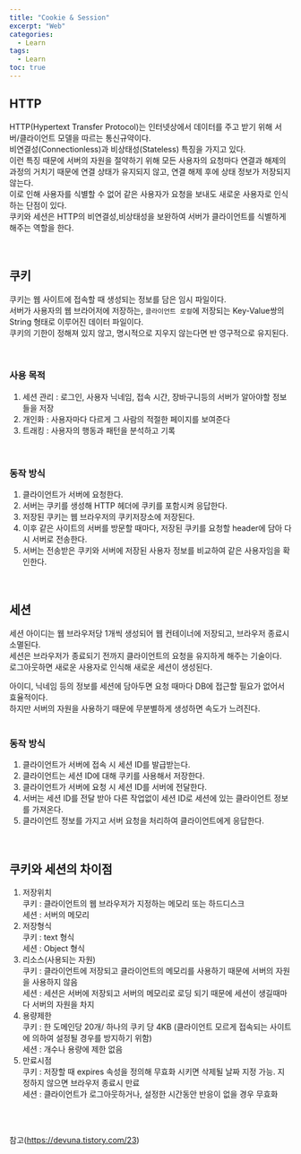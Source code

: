 ```yaml
---
title: "Cookie & Session"
excerpt: "Web"
categories: 
  - Learn
tags: 
  - Learn
toc: true
---
```


## HTTP

HTTP(Hypertext Transfer Protocol)는 인터넷상에서 데이터를 주고 받기 위해 서버/클라이언트 모델을 따르는 통신규약이다.<br>
비연결성(Connectionless)과 비상태성(Stateless) 특징을 가지고 있다.<br>
이런 특징 때문에 서버의 자원을 절약하기 위해 모든 사용자의 요청마다 연결과 해제의 과정의 거치기 때문에 연결 상태가 유지되지 않고, 연결 해제 후에 상태 정보가 저장되지 않는다.<br>
이로 인해 사용자를 식별할 수 없어 같은 사용자가 요청을 보내도 새로운 사용자로 인식하는 단점이 있다.<br>
쿠키와 세션은 HTTP의 비연결성,비상태성을 보완하여 서버가 클라이언트를 식별하게 해주는 역할을 한다.<br>

<br>

## 쿠키

쿠키는 웹 사이트에 접속할 때 생성되는 정보를 담은 임시 파일이다.<br>
서버가 사용자의 웹 브라어저에 저장하는, `클라이언트 로컬`에 저장되는 Key-Value쌍의 String 형태로 이루어진 데이터 파일이다.<br>
쿠키의 기한이 정해져 있지 않고, 명시적으로 지우지 않는다면 반 영구적으로 유지된다.<br>

<br>

### 사용 목적

1. 세션 관리 : 로그인, 사용자 닉네임, 접속 시간, 장바구니등의 서버가 알아야할 정보들을 저장
2. 개인화 : 사용자마다 다르게 그 사람의 적절한 페이지를 보여준다
3. 트래킹 : 사용자의 행동과 패턴을 분석하고 기록

<br>

### 동작 방식

1. 클라이언트가 서버에 요청한다.
2. 서버는 쿠키를 생성해 HTTP 헤더에 쿠키를 포함시켜 응답한다.
3. 저장된 쿠키는 웹 브라우저의 쿠키저장소에 저장된다.
4. 이후 같은 사이트의 서버를 방문할 때마다, 저장된 쿠키를 요청할 header에 담아 다시 서버로 전송한다.
5. 서버는 전송받은 쿠키와 서버에 저장된 사용자 정보를 비교하여 같은 사용자임을 확인한다. 

<br>


## 세션

세션 아이디는 웹 브라우저당 1개씩 생성되어 웹 컨테이너에 저장되고, 브라우저 종료시 소멸된다.<br>
세션은 브라우저가 종료되기 전까지 클라이언트의 요청을 유지하게 해주는 기술이다.<br>
로그아웃하면 새로운 사용자로 인식해 새로운 세션이 생성된다.<br>

아이디, 닉네임 등의 정보를 세션에 담아두면 요청 때마다 DB에 접근할 필요가 없어서 효율적이다.<br>
하지만 서버의 자원을 사용하기 때문에 무분별하게 생성하면 속도가 느려진다.
<br><br>

### 동작 방식

1. 클라이언트가 서버에 접속 시 세션 ID를 발급받는다.
2. 클라이언트는 세션 ID에 대해 쿠키를 사용해서 저장한다.
3. 클라이언트가 서버에 요청 시 세션 ID를 서버에 전달한다.
4. 서버는 세션 ID를 전달 받아 다른 작업없이 세션 ID로 세션에 있는 클라이언트 정보를 가져온다.
5.  클라이언트 정보를 가지고 서버 요청을 처리하여 클라이언트에게 응답한다.

<br>

## 쿠키와 세션의 차이점

1. 저장위치 <br>
쿠키 : 클라이언트의 웹 브라우저가 지정하는 메모리 또는 하드디스크 <br>
세션 : 서버의 메모리<br>
2. 저장형식<br>
쿠키 : text 형식 <br>
세션 : Object 형식<br>
3. 리소스(사용되는 자원)<br>
쿠키 : 클라이언트에 저장되고 클라이언트의 메모리를 사용하기 때문에 서버의 자원을 사용하지 않음<br>
세션 : 세션은 서버에 저장되고 서버의 메모리로 로딩 되기 때문에 세션이 생길때마다 서버의 자원을 차지<br>
4. 용량제한<br>
쿠키 : 한 도메인당 20개/ 하나의 쿠키 당 4KB (클라이언트 모르게 접속되는 사이트에 의하여 설정될 경우를 방지하기 위함)<br>
세션 : 개수나 용량에 제한 없음
5. 만료시점<br>
쿠키 : 저장할 때 expires 속성을 정의해 무효화 시키면 삭제될 날짜 지정 가능. 지정하지 않으면 브라우저 종료시 만료<br>
세션 : 클라이언트가 로그아웃하거나, 설정한 시간동안 반응이 없을 경우 무효화<br>

<br><br>



참고(https://devuna.tistory.com/23)

<br><br>